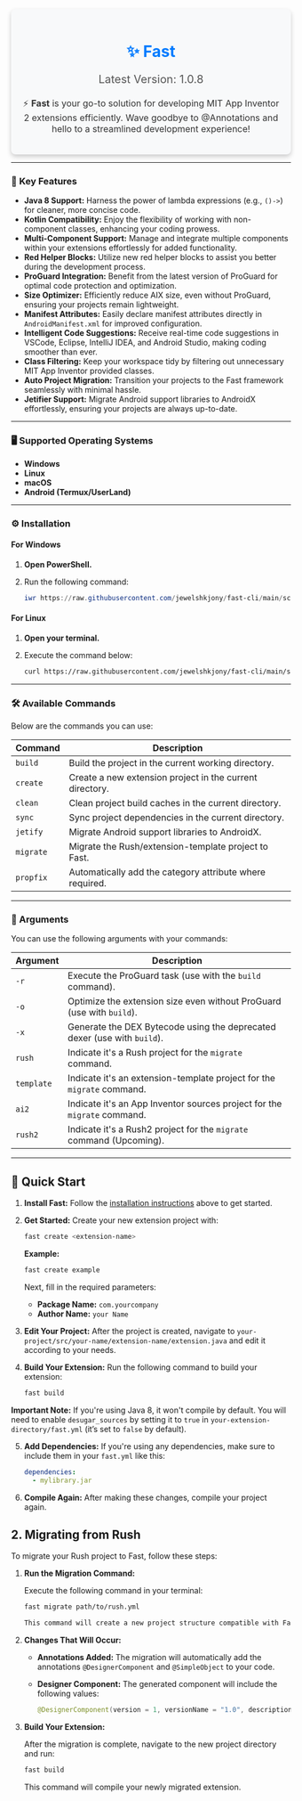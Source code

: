 <div align="center" style="background-color: #f8f9fa; border-radius: 8px; padding: 20px; box-shadow: 0 4px 8px rgba(0, 0, 0, 0.2);"> 
    <h1 style="text-align:center; color: #007bff;">✨ Fast</h1>
    <p style="font-size: 20px; padding: 0; color: #555;">Latest Version: 1.0.8</p>
    <p style="font-size: 16px; color: #333;">⚡ <strong style="color: #333;">Fast</strong> is your go-to solution for developing MIT App Inventor 2 extensions efficiently. Wave goodbye to @Annotations and hello to a streamlined development experience!</p>
</div>

---

### 🚀 Key Features

- **Java 8 Support:** Harness the power of lambda expressions (e.g., `()->`) for cleaner, more concise code.
- **Kotlin Compatibility:** Enjoy the flexibility of working with non-component classes, enhancing your coding prowess.
- **Multi-Component Support:** Manage and integrate multiple components within your extensions effortlessly for added functionality.
- **Red Helper Blocks:** Utilize new red helper blocks to assist you better during the development process.
- **ProGuard Integration:** Benefit from the latest version of ProGuard for optimal code protection and optimization.
- **Size Optimizer:** Efficiently reduce AIX size, even without ProGuard, ensuring your projects remain lightweight.
- **Manifest Attributes:** Easily declare manifest attributes directly in `AndroidManifest.xml` for improved configuration.
- **Intelligent Code Suggestions:** Receive real-time code suggestions in VSCode, Eclipse, IntelliJ IDEA, and Android Studio, making coding smoother than ever.
- **Class Filtering:** Keep your workspace tidy by filtering out unnecessary MIT App Inventor provided classes.
- **Auto Project Migration:** Transition your projects to the Fast framework seamlessly with minimal hassle.
- **Jetifier Support:** Migrate Android support libraries to AndroidX effortlessly, ensuring your projects are always up-to-date.

---

### 🖥️ Supported Operating Systems

- **Windows**
- **Linux**
- **macOS**
- **Android (Termux/UserLand)**

---

### ⚙️ Installation

#### For Windows

1. **Open PowerShell.**
2. Run the following command:

   ```powershell
   iwr https://raw.githubusercontent.com/jewelshkjony/fast-cli/main/scripts/install/install.ps1 -useb | iex

#### For Linux

1. **Open your terminal.**
2. Execute the command below:

   ```bash
   curl https://raw.githubusercontent.com/jewelshkjony/fast-cli/main/scripts/install/install.sh -fsSL | sh
   ```

---

### 🛠️ Available Commands

Below are the commands you can use:

| Command   | Description                                              |
| --------- | -------------------------------------------------------- |
| `build`   | Build the project in the current working directory.      |
| `create`  | Create a new extension project in the current directory. |
| `clean`   | Clean project build caches in the current directory.     |
| `sync`    | Sync project dependencies in the current directory.      |
| `jetify`  | Migrate Android support libraries to AndroidX.           |
| `migrate` | Migrate the Rush/extension-template project to Fast.     |
| `propfix` | Automatically add the category attribute where required. |

---

### 📝 Arguments

You can use the following arguments with your commands:

| Argument   | Description                                                  |
| ---------- | ------------------------------------------------------------ |
| `-r`       | Execute the ProGuard task (use with the `build` command).    |
| `-o`       | Optimize the extension size even without ProGuard (use with `build`). |
| `-x`       | Generate the DEX Bytecode using the deprecated dexer (use with `build`). |
| `rush`     | Indicate it's a Rush project for the `migrate` command.      |
| `template` | Indicate it's an extension-template project for the `migrate` command. |
| `ai2`      | Indicate it's an App Inventor sources project for the `migrate` command. |
| `rush2`    | Indicate it's a Rush2 project for the `migrate` command (Upcoming). |

---

## 🌟 Quick Start 

1. **Install Fast:** Follow the [installation instructions](#installation) above to get started.
   
2. **Get Started:** Create your new extension project with:

   ```bash
   fast create <extension-name>
   ```

   **Example:**
   ```bash
   fast create example
   ```

   Next, fill in the required parameters:
   - **Package Name:** `com.yourcompany`
   - **Author Name:** `your Name`
   
3. **Edit Your Project:** After the project is created, navigate to `your-project/src/your-name/extension-name/extension.java` and edit it according to your needs.

4. **Build Your Extension:** Run the following command to build your extension:

   ```bash
   fast build
   ```

**Important Note:** If you're using Java 8, it won't compile by default. You will need to enable `desugar_sources` by setting it to `true` in `your-extension-directory/fast.yml` (it’s set to `false` by default).

5. **Add Dependencies:** If you're using any dependencies, make sure to include them in your `fast.yml` like this:

   ```yaml
   dependencies:
     - mylibrary.jar
   ```

6. **Compile Again:** After making these changes, compile your project again.

   

## 2. Migrating from Rush

To migrate your Rush project to Fast, follow these steps:

1. **Run the Migration Command:**

   Execute the following command in your terminal:

   ```bash
   fast migrate path/to/rush.yml

   This command will create a new project structure compatible with Fast.

2. **Changes That Will Occur:**

   - **Annotations Added:** The migration will automatically add the annotations `@DesignerComponent` and `@SimpleObject` to your code.
   - **Designer Component:** The generated component will include the following values:

     ```java
     @DesignerComponent(version = 1, versionName = "1.0", description = "Developed by {Author Name} by Fast.", iconName = "icon.png")
     ```

3. **Build Your Extension:**

   After the migration is complete, navigate to the new project directory and run:

   ```bash
   fast build
   ```

   This command will compile your newly migrated extension.

